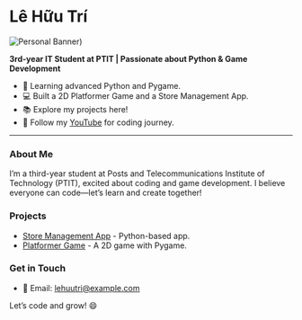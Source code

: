 # Lê Hữu Trí

![Personal Banner](https://res.cloudinary.com/dpbfb6hai/image/upload/v1749993556/Passionate_about_Python_Game_Development_aqpwun.png))

**3rd-year IT Student at PTIT | Passionate about Python & Game Development**

- 🌱 Learning advanced Python and Pygame.
- 💻 Built a 2D Platformer Game and a Store Management App.
- 📚 Explore my projects here!
- 🎥 Follow my [YouTube](https://www.youtube.com/@moshiiiiiii4407) for coding journey.

---

### About Me
I’m a third-year student at Posts and Telecommunications Institute of Technology (PTIT), excited about coding and game development. I believe everyone can code—let’s learn and create together!

### Projects
- [Store Management App](https://github.com/Ryhtruly/Stationery-Officehub.git) - Python-based app.
- [Platformer Game](https://github.com/Ryhtruly/Demo.git) - A 2D game with Pygame.

### Get in Touch
- 📧 Email: lehuutri@example.com

Let’s code and grow! 😄
